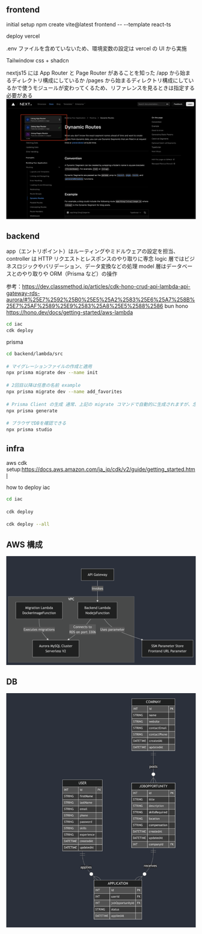 ## frontend

initial setup
npm create vite@latest frontend -- --template react-ts

deploy vercel

.env ファイルを含めていないため、環境変数の設定は vercel の UI から実施

Tailwindow css + shadcn

nextjs15 には App Router と Page Router があることを知った
/app から始まるディレクトリ構成にしているか /pages から始まるディレクトリ構成にしているかで使うモジュールが変わってくるため、リファレンスを見るときは指定する必要がある
![alt text](image-2.png)

## backend

app（エントリポイント）はルーティングやミドルウェアの設定を担当、
controller は HTTP リクエストとレスポンスのやり取りに専念
logic 層ではビジネスロジックやバリデーション、データ変換などの処理
model 層はデータベースとのやり取りや ORM（Prisma など）の操作

参考：https://dev.classmethod.jp/articles/cdk-hono-crud-api-lambda-api-gateway-rds-aurora/#%25E7%2592%25B0%25E5%25A2%2583%25E6%25A7%258B%25E7%25AF%2589%25E9%2583%25A8%25E5%2588%2586
bun
hono
https://hono.dev/docs/getting-started/aws-lambda

```bash
cd iac
cdk deploy
```

prisma

```bash
cd backend/lambda/src

# マイグレーションファイルの作成と適用
npx prisma migrate dev --name init

# 2回目以降は任意の名前 example
npx prisma migrate dev --name add_favorites

# Prisma Client の生成 通常、上記の migrate コマンドで自動的に生成されますが、念のため以下のコマンドを実行
npx prisma generate

# ブラウザでDBを確認できる
npx prisma studio
```

## infra

aws cdk
setup:https://docs.aws.amazon.com/ja_jp/cdk/v2/guide/getting_started.html

how to deploy
iac

```bash
cd iac

cdk deploy

cdk deploy --all
```

## AWS 構成

![alt text](image.png)

## DB

![alt text](image-1.png)
